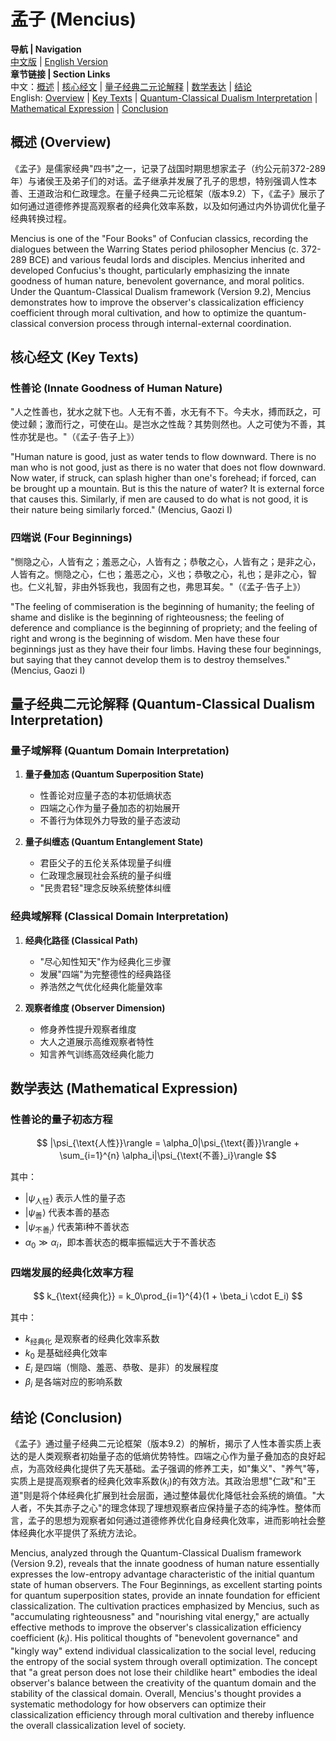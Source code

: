 # 孟子 (Mencius)

**导航 | Navigation**  
[中文版](#孟子解析) | [English Version](#mencius-analysis)  
**章节链接 | Section Links**  
中文：[概述](#概述-overview) | [核心经文](#核心经文-key-texts) | [量子经典二元论解释](#量子经典二元论解释-quantum-classical-dualism-interpretation) | [数学表达](#数学表达-mathematical-expression) | [结论](#结论-conclusion)  
English: [Overview](#概述-overview) | [Key Texts](#核心经文-key-texts) | [Quantum-Classical Dualism Interpretation](#量子经典二元论解释-quantum-classical-dualism-interpretation) | [Mathematical Expression](#数学表达-mathematical-expression) | [Conclusion](#结论-conclusion)

## 概述 (Overview)

《孟子》是儒家经典"四书"之一，记录了战国时期思想家孟子（约公元前372-289年）与诸侯王及弟子们的对话。孟子继承并发展了孔子的思想，特别强调人性本善、王道政治和仁政理念。在量子经典二元论框架（版本9.2）下，《孟子》展示了如何通过道德修养提高观察者的经典化效率系数，以及如何通过内外协调优化量子经典转换过程。

Mencius is one of the "Four Books" of Confucian classics, recording the dialogues between the Warring States period philosopher Mencius (c. 372-289 BCE) and various feudal lords and disciples. Mencius inherited and developed Confucius's thought, particularly emphasizing the innate goodness of human nature, benevolent governance, and moral politics. Under the Quantum-Classical Dualism framework (Version 9.2), Mencius demonstrates how to improve the observer's classicalization efficiency coefficient through moral cultivation, and how to optimize the quantum-classical conversion process through internal-external coordination.

## 核心经文 (Key Texts)

### 性善论 (Innate Goodness of Human Nature)
"人之性善也，犹水之就下也。人无有不善，水无有不下。今夫水，搏而跃之，可使过颡；激而行之，可使在山。是岂水之性哉？其势则然也。人之可使为不善，其性亦犹是也。"（《孟子·告子上》）

"Human nature is good, just as water tends to flow downward. There is no man who is not good, just as there is no water that does not flow downward. Now water, if struck, can splash higher than one's forehead; if forced, can be brought up a mountain. But is this the nature of water? It is external force that causes this. Similarly, if men are caused to do what is not good, it is their nature being similarly forced." (Mencius, Gaozi I)

### 四端说 (Four Beginnings)
"恻隐之心，人皆有之；羞恶之心，人皆有之；恭敬之心，人皆有之；是非之心，人皆有之。恻隐之心，仁也；羞恶之心，义也；恭敬之心，礼也；是非之心，智也。仁义礼智，非由外铄我也，我固有之也，弗思耳矣。"（《孟子·告子上》）

"The feeling of commiseration is the beginning of humanity; the feeling of shame and dislike is the beginning of righteousness; the feeling of deference and compliance is the beginning of propriety; and the feeling of right and wrong is the beginning of wisdom. Men have these four beginnings just as they have their four limbs. Having these four beginnings, but saying that they cannot develop them is to destroy themselves." (Mencius, Gaozi I)

## 量子经典二元论解释 (Quantum-Classical Dualism Interpretation)

### 量子域解释 (Quantum Domain Interpretation)
1. **量子叠加态 (Quantum Superposition State)**
   - 性善论对应量子态的本初低熵状态
   - 四端之心作为量子叠加态的初始展开
   - 不善行为体现外力导致的量子态波动

2. **量子纠缠态 (Quantum Entanglement State)**
   - 君臣父子的五伦关系体现量子纠缠
   - 仁政理念展现社会系统的量子纠缠
   - "民贵君轻"理念反映系统整体纠缠

### 经典域解释 (Classical Domain Interpretation)
1. **经典化路径 (Classical Path)**
   - "尽心知性知天"作为经典化三步骤
   - 发展"四端"为完整德性的经典路径
   - 养浩然之气优化经典化能量效率

2. **观察者维度 (Observer Dimension)**
   - 修身养性提升观察者维度
   - 大人之道展示高维观察者特性
   - 知言养气训练高效经典化能力

## 数学表达 (Mathematical Expression)

### 性善论的量子初态方程

$$
|\psi_{\text{人性}}\rangle = \alpha_0|\psi_{\text{善}}\rangle + \sum_{i=1}^{n} \alpha_i|\psi_{\text{不善}_i}\rangle
$$

其中：
- $`|\psi_{\text{人性}}\rangle`$ 表示人性的量子态
- $`|\psi_{\text{善}}\rangle`$ 代表本善的基态
- $`|\psi_{\text{不善}_i}\rangle`$ 代表第i种不善状态
- $`\alpha_0 \gg \alpha_i`$，即本善状态的概率振幅远大于不善状态

### 四端发展的经典化效率方程

$$
k_{\text{经典化}} = k_0\prod_{i=1}^{4}(1 + \beta_i \cdot E_i)
$$

其中：
- $`k_{\text{经典化}}`$ 是观察者的经典化效率系数
- $`k_0`$ 是基础经典化效率
- $`E_i`$ 是四端（恻隐、羞恶、恭敬、是非）的发展程度
- $`\beta_i`$ 是各端对应的影响系数

## 结论 (Conclusion)

《孟子》通过量子经典二元论框架（版本9.2）的解析，揭示了人性本善实质上表达的是人类观察者初始量子态的低熵优势特性。四端之心作为量子叠加态的良好起点，为高效经典化提供了先天基础。孟子强调的修养工夫，如"集义"、"养气"等，实质上是提高观察者的经典化效率系数$`(k_i)`$的有效方法。其政治思想"仁政"和"王道"则是将个体经典化扩展到社会层面，通过整体最优化降低社会系统的熵值。"大人者，不失其赤子之心"的理念体现了理想观察者应保持量子态的纯净性。整体而言，孟子的思想为观察者如何通过道德修养优化自身经典化效率，进而影响社会整体经典化水平提供了系统方法论。

Mencius, analyzed through the Quantum-Classical Dualism framework (Version 9.2), reveals that the innate goodness of human nature essentially expresses the low-entropy advantage characteristic of the initial quantum state of human observers. The Four Beginnings, as excellent starting points for quantum superposition states, provide an innate foundation for efficient classicalization. The cultivation practices emphasized by Mencius, such as "accumulating righteousness" and "nourishing vital energy," are actually effective methods to improve the observer's classicalization efficiency coefficient $`(k_i)`$. His political thoughts of "benevolent governance" and "kingly way" extend individual classicalization to the social level, reducing the entropy of the social system through overall optimization. The concept that "a great person does not lose their childlike heart" embodies the ideal observer's balance between the creativity of the quantum domain and the stability of the classical domain. Overall, Mencius's thought provides a systematic methodology for how observers can optimize their classicalization efficiency through moral cultivation and thereby influence the overall classicalization level of society. 